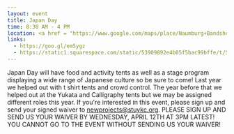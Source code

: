```yaml
---
layout: event
title: Japan Day
time: 8:30 AM - 4 PM
location: <a href = "https://www.google.com/maps/place/Naumburg+Bandshell/@40.7727094,-73.9732038,17z/data=!4m5!3m4!1s0x89c258ed56fc79bd:0xc3324ebb5328ec5e!8m2!3d40.7727094!4d-73.9710331">Central Park Bandshell</a>, Manhattan
links:
  - https://goo.gl/em5ygz
  - https://static1.squarespace.com/static/53909892e4b05f5bac99bffe/t/58dc2d4d44024326ef93f5dd/1490824526099/JD2017_Release+and+Waiver+Form.pdf
---
```

Japan Day will have food and activity tents as well as a stage program displaying a wide range of Japanese culture so be sure to come! Last year we helped out with t shirt tents and crowd control. The year before that we helped out at the Yukata and Calligraphy tents but we may be assigned different roles this year. If you're interested in this event, please sign up and send your signed waiver to newprojects@stuykc.org. PLEASE SIGN UP AND SEND US YOUR WAIVER BY WEDNESDAY, APRIL 12TH AT 3PM LATEST! YOU CANNOT GO TO THE EVENT WITHOUT SENDING US YOUR WAIVER!
